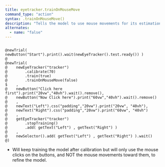 ```yaml
---
title: eyetracker.trainOnMouseMove
command_type: "action"
syntax: .trainOnMouseMove()
description: "Tells the model to use mouse movements for its estimations or, if you pass `false`, to NOT use them."
alternates:
  - name: "false"
---
```


<!--more-->

<pre><code class="language-diff-javascript diff-highlight try-data">
@newTrial( newButton("Start").print().wait(newEyeTracker().test.ready()) )
@
@newTrial(
@    newEyeTracker("tracker")
@        .calibrate(70)
@        .train(true)
@        .trainOnMouseMove(false)
$    ,
@    newButton("Click here first").print("20vw","40vh").wait().remove(), 
@    newButton("Now Click here").print("60vw","40vh").wait().remove()
@    ,
@    newText("Left").css("padding","20vw").print("20vw", "40vh"),
@    newText("Right").css("padding","20vw").print("60vw", "40vh")
@    ,
@    getEyeTracker("tracker")
@        .stopTraining()
@        .add( getText("Left") , getText("Right") )
@    ,
@    newSelector().add( getText("Left") , getText("Right") ).wait()
@)
</code></pre>

+ Will keep training the model after calibration but will only use the mouse clicks on the buttons, and NOT the mouse movements toward them, to refine the model.		
